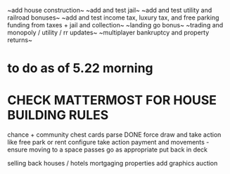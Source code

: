 ~add house construction~
~add and test jail~
~add and test utility and railroad bonuses~
~add and test income tax, luxury tax, and free parking funding from taxes + jail and collection~
~landing go bonus~
~trading and monopoly / utility / rr updates~
~multiplayer bankruptcy and property returns~


# to do as of 5.22 morning
# CHECK MATTERMOST FOR HOUSE BUILDING RULES
chance + community chest cards
    parse DONE
    force draw and take action like free park or rent
    configure take action payment and movements - ensure moving to a space passes go as appropriate
    put back in deck

selling back houses / hotels
mortgaging properties
add graphics
auction
